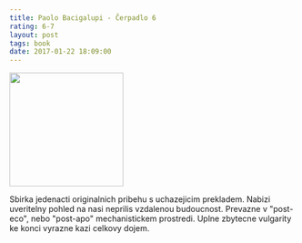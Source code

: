 ```yaml
---
title: Paolo Bacigalupi - Čerpadlo 6
rating: 6-7
layout: post
tags: book
date: 2017-01-22 18:09:00
---
```

<img width="200" src="http://obalky.kosmas.cz/ArticleCovers/155/965_big.jpg" />
<p>
Sbirka jedenacti originalnich pribehu s uchazejicim prekladem. Nabizi uveritelny pohled na nasi neprilis vzdalenou budoucnost. Prevazne v "post-eco", nebo "post-apo" mechanistickem prostredi. Uplne zbytecne vulgarity ke konci vyrazne kazi celkovy dojem.
</p>
